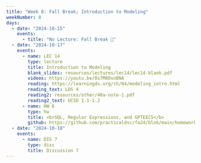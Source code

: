 ```yaml
---
title: "Week 8: Fall Break; Introduction to Modeling"
weekNumber: 8
days:
  - date: "2024-10-15"
    events:
      - title: "No Lecture: Fall Break 🍁"
  - date: "2024-10-17"
    events:
      - name: LEC 14
        type: lecture
        title: Introduction to Modeling
        blank_slides: resources/lectures/lec14/lec14-blank.pdf
        videos: https://youtu.be/0s7M8OsnBNA
        reading: https://learningds.org/ch/04/modeling_intro.html
        reading_text: LDS 4
        reading2: resources/other/40a-note-1.pdf
        reading2_text: UCSD 1.1-1.2
      - name: HW 6
        type: hw
        title: <b>SQL, Regular Expressions, and GPTEECS</b>
        github: https://github.com/practicaldsc/fa24/blob/main/homeworks/hw06/hw06.ipynb
  - date: "2024-10-18"
    events:
      - name: DIS 7
        type: disc
        title: Discussion 7
---
```

